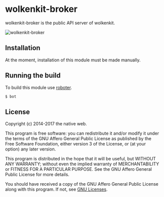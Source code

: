 # wolkenkit-broker

wolkenkit-broker is the public API server of wolkenkit.

![wolkenkit-broker](https://github.com/thenativeweb/wolkenkit-broker/raw/master/images/logo.jpg "wolkenkit-broker")

## Installation

At the moment, installation of this module must be made manually.

## Running the build

To build this module use [roboter](https://www.npmjs.com/package/roboter).

```bash
$ bot
```

## License

Copyright (c) 2014-2017 the native web.

This program is free software: you can redistribute it and/or modify it under the terms of the GNU Affero General Public License as published by the Free Software Foundation, either version 3 of the License, or (at your option) any later version.

This program is distributed in the hope that it will be useful, but WITHOUT ANY WARRANTY; without even the implied warranty of MERCHANTABILITY or FITNESS FOR A PARTICULAR PURPOSE. See the GNU Affero General Public License for more details.

You should have received a copy of the GNU Affero General Public License along with this program. If not, see [GNU Licenses](http://www.gnu.org/licenses/).
